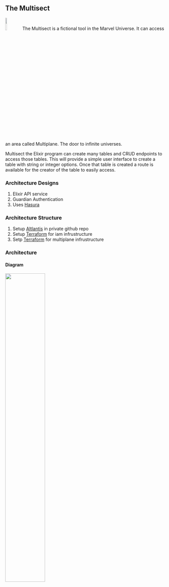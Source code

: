 ## The Multisect

<img src="https://static.wikia.nocookie.net/marveldatabase/images/1/18/Multisect_from_Marvel_2-In-One_Vol_1_2_001.jpg/revision/latest?cb=20180127000625" width="10%" length="10%">
The Multisect is a fictional tool in the Marvel Universe. It can access an area called Multiplane. The door to infinite universes.

Multisect the Elixir program can create many tables and CRUD endpoints to access those tables.
This will provide a simple user interface to create a table with string or integer options. Once that table is created a route is available
for the creator of the table to easily access.

### Architecture Designs

1. Elixir API service
2. Guardian Authentication
3. Uses [Hasura](https://github.com/hasura/graphql-engine)


### Architecture Structure

1. Setup [Altlantis](https://www.runatlantis.io/) in private github repo
2. Setup [Terraform](https://www.terraform.io/) for iam infrustructure 
3. Setp [Terraform](https://www.terraform.io/) for multiplane infrustructure


### Architecture

#### Diagram

<img src="Multiset.pdf" width="50%" length="50%">



